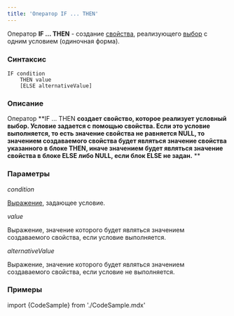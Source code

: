 ```yaml
---
title: 'Оператор IF ... THEN'
---
```


Оператор **IF ... THEN** - создание [свойства](Properties.md), реализующего [выбор](Selection_CASE_IF_MULTI_OVERRIDE_EXCLUSIVE_.md) с одним условием (одиночная форма).

### Синтаксис

    IF condition 
        THEN value
        [ELSE alternativeValue]

### Описание

Оператор **IF ... THEN **создает свойство, которое реализует условный выбор. Условие задается с помощью свойства. Если это условие выполняется, то есть значение свойства не равняется **NULL**, то значением создаваемого свойства будет являться значение свойства указанного в блоке **THEN**, иначе значением будет являться значение свойства в блоке **ELSE** либо **NULL**, если блок **ELSE** не задан.** **

### Параметры

*condition*

[Выражение](Expression.md), задающее условие. 

*value*

Выражение, значение которого будет являться значением создаваемого свойства, если условие выполняется.

*alternativeValue*

Выражение, значение которого будет являться значением создаваемого свойства, если условие не выполняется.

### Примеры


import {CodeSample} from './CodeSample.mdx'

<CodeSample url="https://ru-documentation.lsfusion.org/sample?file=OperatorPropertySample&block=ifthen"/>

